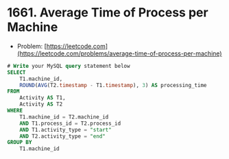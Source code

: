 # 1661. Average Time of Process per Machine

- Problem: [https://leetcode.com](https://leetcode.com/problems/average-time-of-process-per-machine)

```sql
# Write your MySQL query statement below
SELECT
    T1.machine_id,
    ROUND(AVG(T2.timestamp - T1.timestamp), 3) AS processing_time 
FROM
    Activity AS T1,
    Activity AS T2
WHERE
    T1.machine_id = T2.machine_id
    AND T1.process_id = T2.process_id
    AND T1.activity_type = "start"
    AND T2.activity_type = "end"
GROUP BY
    T1.machine_id
```